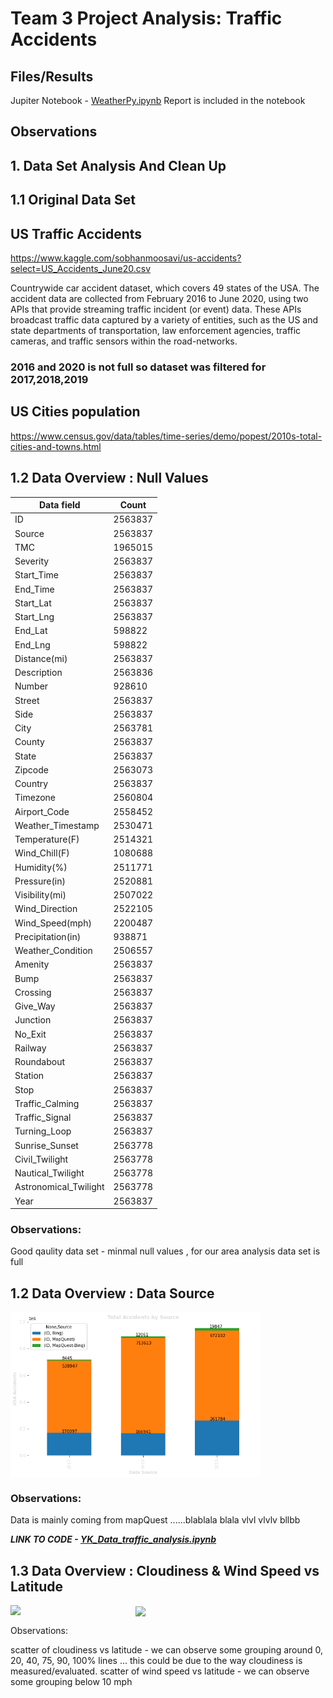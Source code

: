 # Team 3 Project Analysis: Traffic Accidents

## Files/Results
Jupiter  Notebook - [WeatherPy.ipynb](weather_py/WeatherPy.ipynb)
Report is included in the notebook 
## Observations
## 1. Data Set Analysis And Clean Up 

## 1.1 Original Data Set 

## US Traffic Accidents
https://www.kaggle.com/sobhanmoosavi/us-accidents?select=US_Accidents_June20.csv

 Countrywide car accident dataset, which covers 49 states of the USA. The accident data are collected from February 2016 to June 2020, using two APIs that provide streaming traffic incident (or event) data. These APIs broadcast traffic data captured by a variety of entities, such as the US and state departments of transportation, law enforcement agencies, traffic cameras, and traffic sensors within the road-networks.


### 2016 and 2020 is not full so dataset was filtered for 2017,2018,2019

## US Cities population 
https://www.census.gov/data/tables/time-series/demo/popest/2010s-total-cities-and-towns.html


## 1.2 Data Overview : Null Values

Data field| Count
---|---
ID |                      2563837
Source|                   2563837
TMC|                      1965015
Severity|                 2563837
Start_Time |              2563837
End_Time |                2563837
Start_Lat  |              2563837
Start_Lng   |             2563837
End_Lat      |             598822
End_Lng     |              598822
Distance(mi)  |           2563837
Description  |            2563836
Number      |              928610
Street     |              2563837
Side       |              2563837
City       |              2563781
County     |              2563837
State      |              2563837
Zipcode    |              2563073
Country    |              2563837
Timezone   |              2560804
Airport_Code  |           2558452
Weather_Timestamp |       2530471
Temperature(F)  |         2514321
Wind_Chill(F) |           1080688
Humidity(%)   |           2511771
Pressure(in)  |           2520881
Visibility(mi)  |         2507022
Wind_Direction   |        2522105
Wind_Speed(mph) |         2200487
Precipitation(in)  |       938871
Weather_Condition |       2506557
Amenity       |           2563837
Bump     |                2563837
Crossing   |              2563837
Give_Way    |             2563837
Junction  |               2563837
No_Exit      |            2563837
Railway      |            2563837
Roundabout   |            2563837
Station      |            2563837
Stop       |              2563837
Traffic_Calming  |        2563837
Traffic_Signal  |         2563837
Turning_Loop   |          2563837
Sunrise_Sunset  |         2563778
Civil_Twilight  |         2563778
Nautical_Twilight  |      2563778
Astronomical_Twilight  |  2563778
Year                |     2563837

### Observations:
Good qaulity data set - minmal null values , for our area analysis data set is full

## 1.2 Data Overview : Data Source 

<img src="output/YK_US_accidents_source_bar.png" align="center" width="400"/>

### Observations:

Data is mainly coming from mapQuest ......blablala
blala vlvl
vlvlv
bllbb

**_LINK TO CODE - [YK_Data_traffic_analysis.ipynb](CODE_data_cleanup/YK_Data_traffic_analysis.ipynb)_**

## 1.3 Data Overview : Cloudiness & Wind Speed vs Latitude

<img src="Images/cloud_lat.png" align="left" width="200"/>
<img src="Images/wind_lat.png" align="center" width="200"/>

Observations:

scatter of cloudiness vs latitude - we can observe some grouping around 0, 20, 40, 75, 90, 100% lines ... this could be due to the way cloudiness is measured/evaluated.
scatter of wind speed vs latitude - we can observe some grouping below 10 mph

